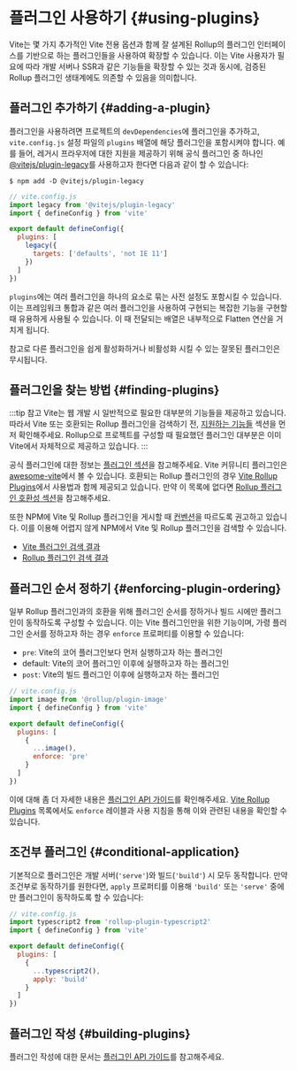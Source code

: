 # 플러그인 사용하기 {#using-plugins}

Vite는 몇 가지 추가적인 Vite 전용 옵션과 함께 잘 설계된 Rollup의 플러그인 인터페이스를 기반으로 하는 플러그인들을 사용하여 확장할 수 있습니다. 이는 Vite 사용자가 필요에 따라 개발 서버나 SSR과 같은 기능들을 확장할 수 있는 것과 동시에, 검증된 Rollup 플러그인 생태계에도 의존할 수 있음을 의미합니다.

## 플러그인 추가하기 {#adding-a-plugin}

플러그인을 사용하려면 프로젝트의 `devDependencies`에 플러그인을 추가하고, `vite.config.js` 설정 파일의 `plugins` 배열에 해당 플러그인을 포함시켜야 합니다. 예를 들어, 레거시 프라우저에 대한 지원을 제공하기 위해 공식 플러그인 중 하나인 [@vitejs/plugin-legacy](https://github.com/vitejs/vite/tree/main/packages/plugin-legacy)를 사용하고자 한다면 다음과 같이 할 수 있습니다:

```
$ npm add -D @vitejs/plugin-legacy
```

```js
// vite.config.js
import legacy from '@vitejs/plugin-legacy'
import { defineConfig } from 'vite'

export default defineConfig({
  plugins: [
    legacy({
      targets: ['defaults', 'not IE 11']
    })
  ]
})
```

`plugins`에는 여러 플러그인을 하나의 요소로 묶는 사전 설정도 포함시킬 수 있습니다. 이는 프레임워크 통합과 같은 여러 플러그인을 사용하여 구현되는 복잡한 기능을 구현할 때 유용하게 사용될 수 있습니다. 이 때 전달되는 배열은 내부적으로 Flatten 연산을 거치게 됩니다.

참고로 다른 플러그인을 쉽게 활성화하거나 비활성화 시킬 수 있는 잘못된 플러그인은 무시됩니다.

## 플러그인을 찾는 방법 {#finding-plugins}

:::tip 참고
Vite는 웹 개발 시 일반적으로 필요한 대부분의 기능들을 제공하고 있습니다. 따라서 Vite 또는 호환되는 Rollup 플러그인을 검색하기 전, [지원하는 기능들](../guide/features.md) 섹션을 먼저 확인해주세요. Rollup으로 프로젝트를 구성할 때 필요했던 플러그인 대부분은 이미 Vite에서 자체적으로 제공하고 있습니다.
:::

공식 플러그인에 대한 정보는 [플러그인 섹션](../plugins/)을 참고해주세요. Vite 커뮤니티 플러그인은 [awesome-vite](https://github.com/vitejs/awesome-vite#plugins)에서 볼 수 있습니다. 호환되는 Rollup 플러그인의 경우 [Vite Rollup Plugins](https://vite-rollup-plugins.patak.dev)에서 사용법과 함께 제공되고 있습니다. 만약 이 목록에 없다면 [Rollup 플러그인 호환성 섹션](../guide/api-plugin#rollup-plugin-compatibility)을 참고해주세요.

또한 NPM에 Vite 및 Rollup 플러그인을 게시할 때 [컨벤션](./api-plugin.md#conventions)을 따르도록 권고하고 있습니다. 이를 이용해 어렵지 않게 NPM에서 Vite 및 Rollup 플러그인을 검색할 수 있습니다.

- [Vite 플러그인 검색 결과](https://www.npmjs.com/search?q=vite-plugin&ranking=popularity)
- [Rollup 플러그인 검색 결과](https://www.npmjs.com/search?q=rollup-plugin&ranking=popularity)

## 플러그인 순서 정하기 {#enforcing-plugin-ordering}

일부 Rollup 플러그인과의 호환을 위해 플러그인 순서를 정하거나 빌드 시에만 플러그인이 동작하도록 구성할 수 있습니다. 이는 Vite 플러그인만을 위한 기능이며, 가령 플러그인 순서를 정하고자 하는 경우 `enforce` 프로퍼티를 이용할 수 있습니다:

- `pre`: Vite의 코어 플러그인보다 먼저 실행하고자 하는 플러그인
- default: Vite의 코어 플러그인 이후에 실행하고자 하는 플러그인
- `post`: Vite의 빌드 플러그인 이후에 실행하고자 하는 플러그인

```js
// vite.config.js
import image from '@rollup/plugin-image'
import { defineConfig } from 'vite'

export default defineConfig({
  plugins: [
    {
      ...image(),
      enforce: 'pre'
    }
  ]
})
```

이에 대해 좀 더 자세한 내용은 [플러그인 API 가이드](./api-plugin.md#plugin-ordering)를 확인해주세요. [Vite Rollup Plugins](https://vite-rollup-plugins.patak.dev) 목록에서도 `enforce` 레이블과 사용 지침을 통해 이와 관련된 내용을 확인할 수 있습니다.

## 조건부 플러그인 {#conditional-application}

기본적으로 플러그인은 개발 서버(`'serve'`)와 빌드(`'build'`) 시 모두 동작합니다. 만약 조건부로 동작하기를 원한다면, `apply` 프로퍼티를 이용해 `'build'` 또는 `'serve'` 중에만 플러그인이 동작하도록 할 수 있습니다:

```js
// vite.config.js
import typescript2 from 'rollup-plugin-typescript2'
import { defineConfig } from 'vite'

export default defineConfig({
  plugins: [
    {
      ...typescript2(),
      apply: 'build'
    }
  ]
})
```

## 플러그인 작성 {#building-plugins}

플러그인 작성에 대한 문서는 [플러그인 API 가이드](./api-plugin.md)를 참고해주세요.
